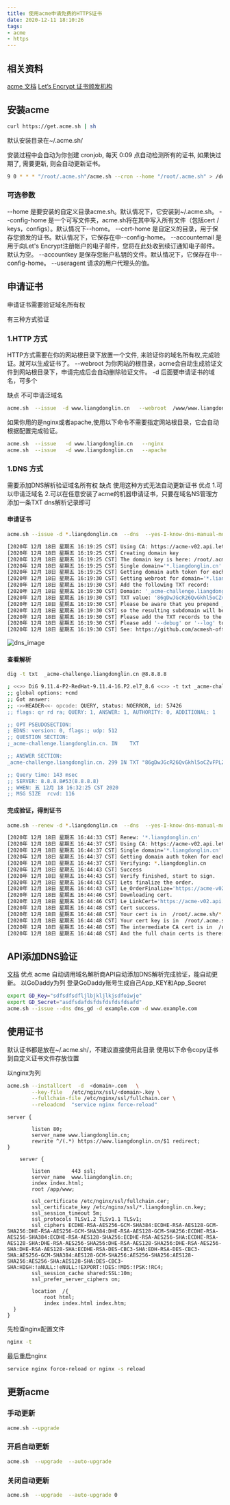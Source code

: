 ```yaml
---
title: 使用acme申请免费的HTTPS证书
date: 2020-12-11 18:10:26
tags:
- acme
- https
---
```


<!--more-->

## 相关资料
[acme 文档](https://github.com/acmesh-official/acme.sh/wiki/)
[Let’s Encrypt 证书颁发机构](https://letsencrypt.org/)

## 安装acme

``` bash
curl https://get.acme.sh | sh
``` 

默认安装目录在~/.acme.sh/

安装过程中会自动为你创建 cronjob, 每天 0:09 点自动检测所有的证书, 如果快过期了, 需要更新, 则会自动更新证书。

``` bash
9 0 * * * "/root/.acme.sh"/acme.sh --cron --home "/root/.acme.sh" > /dev/null
``` 
### 可选参数

--home 是要安装的自定义目录acme.sh。默认情况下，它安装到~/.acme.sh。
--config-home 是一个可写文件夹，acme.sh将在其中写入所有文件（包括cert / keys，configs）。默认情况下--home。
--cert-home 是自定义的目录，用于保存您颁发的证书。默认情况下，它保存在中--config-home。
--accountemail 是用于向Let's Encrypt注册帐户的电子邮件，您将在此处收到续订通知电子邮件。默认为空。
--accountkey 是保存您帐户私钥的文件。默认情况下，它保存在中--config-home。
--useragent 请求的用户代理头的值。

## 申请证书

申请证书需要验证域名所有权

有三种方式验证

### 1.HTTP 方式
HTTP方式需要在你的网站根目录下放置一个文件, 来验证你的域名所有权,完成验证。就可以生成证书了。
--webroot 为你网站的根目录，acme会自动生成验证文件到网站根目录下，申请完成后会自动删除验证文件。
-d 后面要申请证书的域名，可多个

缺点 不可申请泛域名
``` bash
acme.sh  --issue  -d www.liangdonglin.cn   --webroot  /www/www.liangdonglin.cn
``` 
如果你用的是nginx或者apache,使用以下命令不需要指定网站根目录，它会自动根据配置完成验证。

``` bash
acme.sh  --issue   -d www.liangdonglin.cn   --nginx
acme.sh  --issue   -d www.liangdonglin.cn   --apache
``` 
### 1.DNS 方式
需要添加DNS解析验证域名所有权
缺点 使用这种方式无法自动更新证书
优点 
1.可以申请泛域名
2.可以在任意安装了acme的机器申请证书，只要在域名NS管理方添加一条TXT dns解析记录即可

#### 申请证书
``` bash
acme.sh --issue -d *.liangdonglin.cn  --dns  --yes-I-know-dns-manual-mode-enough-go-ahead-please

[2020年 12月 18日 星期五 16:19:25 CST] Using CA: https://acme-v02.api.letsencrypt.org/directory
[2020年 12月 18日 星期五 16:19:25 CST] Creating domain key
[2020年 12月 18日 星期五 16:19:25 CST] The domain key is here: /root/.acme.sh/*.liangdonglin.cn/*.liangdonglin.cn.key
[2020年 12月 18日 星期五 16:19:25 CST] Single domain='*.liangdonglin.cn'
[2020年 12月 18日 星期五 16:19:25 CST] Getting domain auth token for each domain
[2020年 12月 18日 星期五 16:19:30 CST] Getting webroot for domain='*.liangdonglin.cn'
[2020年 12月 18日 星期五 16:19:30 CST] Add the following TXT record:
[2020年 12月 18日 星期五 16:19:30 CST] Domain: '_acme-challenge.liangdonglin.cn'
[2020年 12月 18日 星期五 16:19:30 CST] TXT value: '86gDwJGcR26QvGkhl5oCZvFPL2Iv3FHEjLiZBCEBbyE'
[2020年 12月 18日 星期五 16:19:30 CST] Please be aware that you prepend _acme-challenge. before your domain
[2020年 12月 18日 星期五 16:19:30 CST] so the resulting subdomain will be: _acme-challenge.liangdonglin.cn
[2020年 12月 18日 星期五 16:19:30 CST] Please add the TXT records to the domains, and re-run with --renew.
[2020年 12月 18日 星期五 16:19:30 CST] Please add '--debug' or '--log' to check more details.
[2020年 12月 18日 星期五 16:19:30 CST] See: https://github.com/acmesh-official/acme.sh/wiki/How-to-debug-acme.sh
``` 
![dns_image](https://cdn.jsdelivr.net/gh/liangdongin/blog@latest/2020/12/11/acme/dns.jpg)

#### 查看解析

``` bash
dig -t txt  _acme-challenge.liangdonglin.cn @8.8.8.8

; <<>> DiG 9.11.4-P2-RedHat-9.11.4-16.P2.el7_8.6 <<>> -t txt _acme-challenge.liangdonglin.cn @8.8.8.8
;; global options: +cmd
;; Got answer:
;; ->>HEADER<<- opcode: QUERY, status: NOERROR, id: 57426
;; flags: qr rd ra; QUERY: 1, ANSWER: 1, AUTHORITY: 0, ADDITIONAL: 1

;; OPT PSEUDOSECTION:
; EDNS: version: 0, flags:; udp: 512
;; QUESTION SECTION:
;_acme-challenge.liangdonglin.cn. IN	TXT

;; ANSWER SECTION:
_acme-challenge.liangdonglin.cn. 299 IN	TXT	"86gDwJGcR26QvGkhl5oCZvFPL2Iv3FHEjLiZBCEBbyE"

;; Query time: 143 msec
;; SERVER: 8.8.8.8#53(8.8.8.8)
;; WHEN: 五 12月 18 16:32:25 CST 2020
;; MSG SIZE  rcvd: 116
``` 
#### 完成验证，得到证书

``` bash
acme.sh --renew -d *.liangdonglin.cn  --dns  --yes-I-know-dns-manual-mode-enough-go-ahead-please

[2020年 12月 18日 星期五 16:44:33 CST] Renew: '*.liangdonglin.cn'
[2020年 12月 18日 星期五 16:44:37 CST] Using CA: https://acme-v02.api.letsencrypt.org/directory
[2020年 12月 18日 星期五 16:44:37 CST] Single domain='*.liangdonglin.cn'
[2020年 12月 18日 星期五 16:44:37 CST] Getting domain auth token for each domain
[2020年 12月 18日 星期五 16:44:37 CST] Verifying: *.liangdonglin.cn
[2020年 12月 18日 星期五 16:44:43 CST] Success
[2020年 12月 18日 星期五 16:44:43 CST] Verify finished, start to sign.
[2020年 12月 18日 星期五 16:44:43 CST] Lets finalize the order.
[2020年 12月 18日 星期五 16:44:43 CST] Le_OrderFinalize='https://acme-v02.api.letsencrypt.org/acme/finalize/53165097/6806687071'
[2020年 12月 18日 星期五 16:44:46 CST] Downloading cert.
[2020年 12月 18日 星期五 16:44:46 CST] Le_LinkCert='https://acme-v02.api.letsencrypt.org/acme/cert/04470ac32d4f7cab1dd89c1721e29ad85813'
[2020年 12月 18日 星期五 16:44:48 CST] Cert success.
[2020年 12月 18日 星期五 16:44:48 CST] Your cert is in  /root/.acme.sh/*.liangdonglin.cn/*.liangdonglin.cn.cer 
[2020年 12月 18日 星期五 16:44:48 CST] Your cert key is in  /root/.acme.sh/*.liangdonglin.cn/*.liangdonglin.cn.key 
[2020年 12月 18日 星期五 16:44:48 CST] The intermediate CA cert is in  /root/.acme.sh/*.liangdonglin.cn/ca.cer 
[2020年 12月 18日 星期五 16:44:48 CST] And the full chain certs is there:  /root/.acme.sh/*.liangdonglin.cn/fullchain.cer 
``` 
## API添加DNS验证
[文档](https://github.com/acmesh-official/acme.sh/wiki/dnsapi)
优点 acme 自动调用域名解析商API自动添加DNS解析完成验证，能自动更新。
以GoDaddy为列
登录GoDaddy账号生成自己App_KEY和App_Secret
``` bash
export GD_Key="sdfsdfsdfljlbjkljlkjsdfoiwje"
export GD_Secret="asdfsdafdsfdsfdsfdsfdsafd"
acme.sh --issue --dns dns_gd -d example.com -d www.example.com
```
## 使用证书
默认证书都是放在~/.acme.sh/，不建议直接使用此目录
使用以下命令copy证书到自定义证书文件存放位置

以nginx为列
``` bash
acme.sh --installcert  -d  <domain>.com   \
        --key-file   /etc/nginx/ssl/<domain>.key \
        --fullchain-file /etc/nginx/ssl/fullchain.cer \
        --reloadcmd  "service nginx force-reload"
```
``` nginx
server {
 
        listen 80;
        server_name www.liangdonglin.cn;
        rewrite ^/(.*) https://www.liangdonglin.cn/$1 redirect; 
}

    server {

        listen       443 ssl;
        server_name  www.liangdonglin.cn;
        index index.html;
        root /app/www;
        
        ssl_certificate /etc/nginx/ssl/fullchain.cer;
        ssl_certificate_key /etc/nginx/ssl/*.liangdonglin.cn.key;
        ssl_session_timeout 5m;
        ssl_protocols TLSv1.2 TLSv1.1 TLSv1;
        ssl_ciphers ECDHE-RSA-AES256-GCM-SHA384:ECDHE-RSA-AES128-GCM-SHA256:DHE-RSA-AES256-GCM-SHA384:DHE-RSA-AES128-GCM-SHA256:ECDHE-RSA-AES256-SHA384:ECDHE-RSA-AES128-SHA256:ECDHE-RSA-AES256-SHA:ECDHE-RSA-AES128-SHA:DHE-RSA-AES256-SHA256:DHE-RSA-AES128-SHA256:DHE-RSA-AES256-SHA:DHE-RSA-AES128-SHA:ECDHE-RSA-DES-CBC3-SHA:EDH-RSA-DES-CBC3-SHA:AES256-GCM-SHA384:AES128-GCM-SHA256:AES256-SHA256:AES128-SHA256:AES256-SHA:AES128-SHA:DES-CBC3-SHA:HIGH:!aNULL:!eNULL:!EXPORT:!DES:!MD5:!PSK:!RC4;
        ssl_session_cache shared:SSL:10m;
        ssl_prefer_server_ciphers on;
        
        location  /{
            root html;
            index index.html index.htm;
  }
}
```
先检查nginx配置文件

``` bash
nginx -t
```
最后重启nginx

``` bash
service nginx force-reload or nginx -s reload
```

##  更新acme
### 手动更新

``` bash
acme.sh --upgrade
```
### 开启自动更新

``` bash
acme.sh  --upgrade  --auto-upgrade
```
### 关闭自动更新

``` bash
acme.sh  --upgrade  --auto-upgrade 0
```